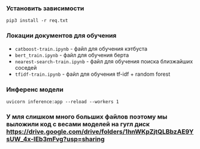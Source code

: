 ### Установить зависимости
`pip3 install -r req.txt`
### Локации документов для обучения
- `catboost-train.ipynb` - файл для обучения кэтбуста
- `bert_train.ipynb` - файл для обучения берта
- `nearest-search-train.ipynb` - файл для обучения поиска близжайших соседей
- `tfidf-train.ipynb` - файл для обучения tf-idf + random forest
### Инференс модели
`uvicorn inference:app --reload --workers 1`
### У мля слишком много больших файлов поэтому мы выложили код с весами моделей на гугл диск https://drive.google.com/drive/folders/1hnWKpZjtQLBbzAE9YsUW_4x-IEb3mFvg?usp=sharing
